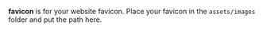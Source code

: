 **favicon** is for your website favicon. Place your favicon in the `assets/images` folder and put the path here.